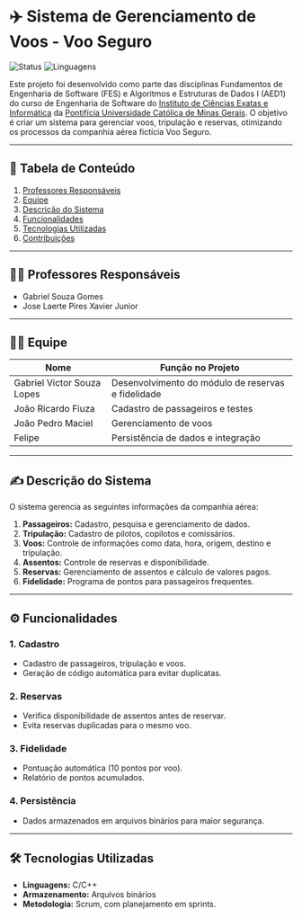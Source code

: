 # ✈️ Sistema de Gerenciamento de Voos - Voo Seguro

![Status](https://img.shields.io/badge/Status-Em%20Andamento-yellow)
![Linguagens](https://img.shields.io/badge/Linguagens-C%20%2F%20C++-blue)

Este projeto foi desenvolvido como parte das disciplinas Fundamentos de Engenharia de Software (FES) e Algoritmos e Estruturas de Dados I (AED1) do curso de Engenharia de Software do [Instituto de Ciências Exatas e Informática](https://icei.pucminas.br/?gad_source=1&gclid=CjwKCAiArva5BhBiEiwA-oTnXdCnMa9BwftKnp9VrxYLVeUk7vv-kEKfbODp7snA781vZwaL6BVa8RoCN7sQAvD_BwE) da [Pontifícia Universidade Católica de Minas Gerais](https://www.pucminas.br/destaques/Paginas/default.aspx). O objetivo é criar um sistema para gerenciar voos, tripulação e reservas, otimizando os processos da companhia aérea fictícia Voo Seguro.

---

## 📖 Tabela de Conteúdo
1. [Professores Responsáveis](#professores-responsáveis)
2. [Equipe](#equipe)
3. [Descrição do Sistema](#descrição-do-sistema)
4. [Funcionalidades](#funcionalidades)
5. [Tecnologias Utilizadas](#tecnologias-utilizadas)
6. [Contribuições](#contribuições)

---

## 👨‍🏫 Professores Responsáveis
* Gabriel Souza Gomes
* Jose Laerte Pires Xavier Junior 

---

## 🧑‍💻 Equipe
| Nome                        | Função no Projeto                          |
|-----------------------------|-------------------------------------------|
| Gabriel Victor Souza Lopes  | Desenvolvimento do módulo de reservas e fidelidade |
| João Ricardo Fiuza          | Cadastro de passageiros e testes          |
| João Pedro Maciel           | Gerenciamento de voos                     |
| Felipe                      | Persistência de dados e integração        |

---

## ✍️ Descrição do Sistema
O sistema gerencia as seguintes informações da companhia aérea:

1. **Passageiros:** Cadastro, pesquisa e gerenciamento de dados.
2. **Tripulação:** Cadastro de pilotos, copilotos e comissários.
3. **Voos:** Controle de informações como data, hora, origem, destino e tripulação.
4. **Assentos:** Controle de reservas e disponibilidade.
5. **Reservas:** Gerenciamento de assentos e cálculo de valores pagos.
6. **Fidelidade:** Programa de pontos para passageiros frequentes.

---

## ⚙️ Funcionalidades

### 1. **Cadastro**
- Cadastro de passageiros, tripulação e voos.
- Geração de código automática para evitar duplicatas.

### 2. **Reservas**
- Verifica disponibilidade de assentos antes de reservar.
- Evita reservas duplicadas para o mesmo voo.

### 3. **Fidelidade**
- Pontuação automática (10 pontos por voo).
- Relatório de pontos acumulados.

### 4. **Persistência**
- Dados armazenados em arquivos binários para maior segurança.

---

## 🛠 Tecnologias Utilizadas
- **Linguagens:** C/C++
- **Armazenamento:** Arquivos binários
- **Metodologia:** Scrum, com planejamento em sprints.

